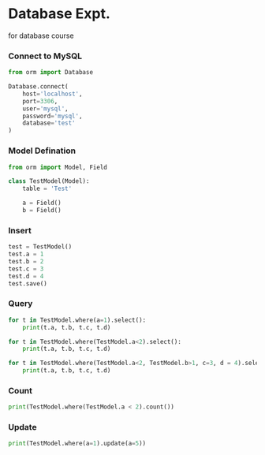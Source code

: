 # Database Expt.
for database course

### Connect to MySQL
```python
from orm import Database

Database.connect(
    host='localhost',
    port=3306,
    user='mysql',
    password='mysql',
    database='test'
)
```

### Model Defination
```python
from orm import Model, Field

class TestModel(Model):
    table = 'Test'

    a = Field()
    b = Field()
```

### Insert
```python
test = TestModel()
test.a = 1
test.b = 2
test.c = 3
test.d = 4
test.save()
```

### Query
```python
for t in TestModel.where(a=1).select():
    print(t.a, t.b, t.c, t.d)

for t in TestModel.where(TestModel.a<2).select():
    print(t.a, t.b, t.c, t.d)

for t in TestModel.where(TestModel.a<2, TestModel.b>1, c=3, d = 4).select():
    print(t.a, t.b, t.c, t.d)
```

### Count
```python
print(TestModel.where(TestModel.a < 2).count())
```

### Update
```python
print(TestModel.where(a=1).update(a=5))
```